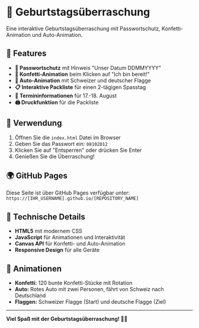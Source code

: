 # 🎉 Geburtstagsüberraschung

Eine interaktive Geburtstagsüberraschung mit Passwortschutz, Konfetti-Animation und Auto-Animation.

## 🚀 Features

- **🔐 Passwortschutz** mit Hinweis "Unser Datum DDMMYYYY"
- **🎊 Konfetti-Animation** beim Klicken auf "Ich bin bereit!"
- **🚗 Auto-Animation** mit Schweizer und deutscher Flagge
- **📋 Interaktive Packliste** für einen 2-tägigen Spasstag
- **📅 Termininformationen** für 17.-18. August
- **🖨️ Druckfunktion** für die Packliste

## 🎯 Verwendung

1. Öffnen Sie die `index.html` Datei im Browser
2. Geben Sie das Passwort ein: `08102012`
3. Klicken Sie auf "Entsperren" oder drücken Sie Enter
4. Genießen Sie die Überraschung!

## 🌍 GitHub Pages

Diese Seite ist über GitHub Pages verfügbar unter:
`https://[IHR_USERNAME].github.io/[REPOSITORY_NAME]`

## 📝 Technische Details

- **HTML5** mit modernem CSS
- **JavaScript** für Animationen und Interaktivität
- **Canvas API** für Konfetti- und Auto-Animation
- **Responsive Design** für alle Geräte

## 🎨 Animationen

- **Konfetti:** 120 bunte Konfetti-Stücke mit Rotation
- **Auto:** Rotes Auto mit zwei Personen, fährt von Schweiz nach Deutschland
- **Flaggen:** Schweizer Flagge (Start) und deutsche Flagge (Ziel)

---

**Viel Spaß mit der Geburtstagsüberraschung! 🎉✨**

